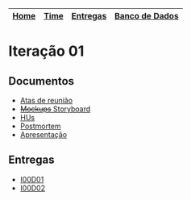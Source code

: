 | [Home](https://github.com/ricarthlima/eo-project-es) | [Time](/docs/paginas/time.md) | [Entregas](/docs/entregas_iterations)  | [Banco de Dados](https://github.com/ricarthlima/eo-project-es#5-banco-de-dados) |
|-|-|-|-|

# Iteração 01

## Documentos

- [Atas de reunião](https://github.com/ricarthlima/eo-project-es/tree/master/docs/entregas_iterations/I01/atas_reuniao)
- [~~Mockups~~ Storyboard](https://github.com/ricarthlima/eo-project-es/blob/master/docs/entregas_iterations/I01/mockup2.jpg)
- [HUs](https://github.com/ricarthlima/eo-project-es/blob/master/docs/entregas_iterations/I01/HUs.md)
- [Postmortem](https://github.com/ricarthlima/eo-project-es/blob/master/docs/entregas_iterations/I01/postmortem.md)
- [Apresentação](https://github.com/ricarthlima/eo-project-es/blob/master/docs/entregas_iterations/I01/apt-01.pdf)

## Entregas
- [I00D01](https://github.com/ricarthlima/eo-project-es/blob/master/docs/entregas_iterations/I01/I01D01.md)
- [I00D02](https://github.com/ricarthlima/eo-project-es/blob/master/docs/entregas_iterations/I01/I00D02.md)
